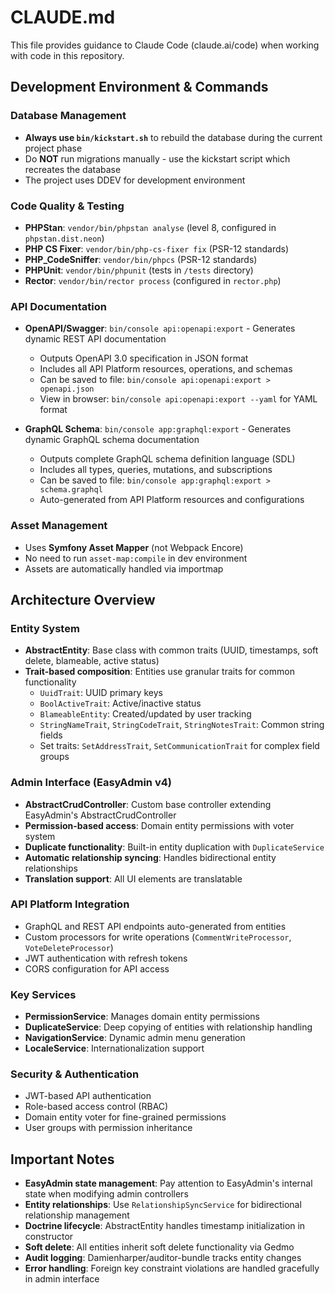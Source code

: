 # CLAUDE.md

This file provides guidance to Claude Code (claude.ai/code) when working with code in this repository.

## Development Environment & Commands

### Database Management
- **Always use `bin/kickstart.sh`** to rebuild the database during the current project phase
- Do **NOT** run migrations manually - use the kickstart script which recreates the database
- The project uses DDEV for development environment

### Code Quality & Testing
- **PHPStan**: `vendor/bin/phpstan analyse` (level 8, configured in `phpstan.dist.neon`)
- **PHP CS Fixer**: `vendor/bin/php-cs-fixer fix` (PSR-12 standards)
- **PHP_CodeSniffer**: `vendor/bin/phpcs` (PSR-12 standards)
- **PHPUnit**: `vendor/bin/phpunit` (tests in `/tests` directory)
- **Rector**: `vendor/bin/rector process` (configured in `rector.php`)

### API Documentation
- **OpenAPI/Swagger**: `bin/console api:openapi:export` - Generates dynamic REST API documentation
  - Outputs OpenAPI 3.0 specification in JSON format
  - Includes all API Platform resources, operations, and schemas
  - Can be saved to file: `bin/console api:openapi:export > openapi.json`
  - View in browser: `bin/console api:openapi:export --yaml` for YAML format

- **GraphQL Schema**: `bin/console app:graphql:export` - Generates dynamic GraphQL schema documentation
  - Outputs complete GraphQL schema definition language (SDL)
  - Includes all types, queries, mutations, and subscriptions
  - Can be saved to file: `bin/console app:graphql:export > schema.graphql`
  - Auto-generated from API Platform resources and configurations

### Asset Management
- Uses **Symfony Asset Mapper** (not Webpack Encore)
- No need to run `asset-map:compile` in dev environment
- Assets are automatically handled via importmap

## Architecture Overview

### Entity System
- **AbstractEntity**: Base class with common traits (UUID, timestamps, soft delete, blameable, active status)
- **Trait-based composition**: Entities use granular traits for common functionality
  - `UuidTrait`: UUID primary keys
  - `BoolActiveTrait`: Active/inactive status
  - `BlameableEntity`: Created/updated by user tracking
  - `StringNameTrait`, `StringCodeTrait`, `StringNotesTrait`: Common string fields
  - Set traits: `SetAddressTrait`, `SetCommunicationTrait` for complex field groups

### Admin Interface (EasyAdmin v4)
- **AbstractCrudController**: Custom base controller extending EasyAdmin's AbstractCrudController
- **Permission-based access**: Domain entity permissions with voter system
- **Duplicate functionality**: Built-in entity duplication with `DuplicateService`
- **Automatic relationship syncing**: Handles bidirectional entity relationships
- **Translation support**: All UI elements are translatable

### API Platform Integration
- GraphQL and REST API endpoints auto-generated from entities
- Custom processors for write operations (`CommentWriteProcessor`, `VoteDeleteProcessor`)
- JWT authentication with refresh tokens
- CORS configuration for API access

### Key Services
- **PermissionService**: Manages domain entity permissions
- **DuplicateService**: Deep copying of entities with relationship handling  
- **NavigationService**: Dynamic admin menu generation
- **LocaleService**: Internationalization support

### Security & Authentication
- JWT-based API authentication
- Role-based access control (RBAC)
- Domain entity voter for fine-grained permissions
- User groups with permission inheritance

## Important Notes

- **EasyAdmin state management**: Pay attention to EasyAdmin's internal state when modifying admin controllers
- **Entity relationships**: Use `RelationshipSyncService` for bidirectional relationship management
- **Doctrine lifecycle**: AbstractEntity handles timestamp initialization in constructor
- **Soft delete**: All entities inherit soft delete functionality via Gedmo
- **Audit logging**: Damienharper/auditor-bundle tracks entity changes
- **Error handling**: Foreign key constraint violations are handled gracefully in admin interface